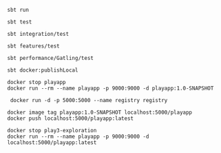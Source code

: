 ```shell
sbt run
```
```shell
sbt test
```
```shell
sbt integration/test
```
```shell
sbt features/test
```
```shell
sbt performance/Gatling/test
```
```shell
sbt docker:publishLocal
```
```shell
docker stop playapp
docker run --rm --name playapp -p 9000:9000 -d playapp:1.0-SNAPSHOT
```

```shell
 docker run -d -p 5000:5000 --name registry registry
```
```shell
docker image tag playapp:1.0-SNAPSHOT localhost:5000/playapp
docker push localhost:5000/playapp:latest
```
```shell
docker stop play3-exploration
docker run --rm --name playapp -p 9000:9000 -d localhost:5000/playapp:latest
```
